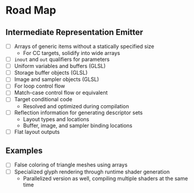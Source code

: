 # Road Map

## Intermediate Representation Emitter

- [ ] Arrays of generic items without a statically specified size
	- For CC targets, solidify into wide arrays
- [ ] `inout` and `out` qualifiers for parameters
- [ ] Uniform variables and buffers (GLSL)
- [ ] Storage buffer objects (GLSL)
- [ ] Image and sampler objects (GLSL)
- [ ] For loop control flow
- [ ] Match-case control flow or equivalent
- [ ] Target conditional code
	- Resolved and optimized during compilation
- [ ] Reflection information for generating descriptor sets
	- Layout types and locations
	- Buffer, image, and sampler binding locations
- [ ] Flat layout outputs

## Examples

- [ ] False coloring of triangle meshes using arrays
- [ ] Specialized glyph rendering through runtime shader generation
	- Parallelized version as well, compiling multiple shaders at the same time